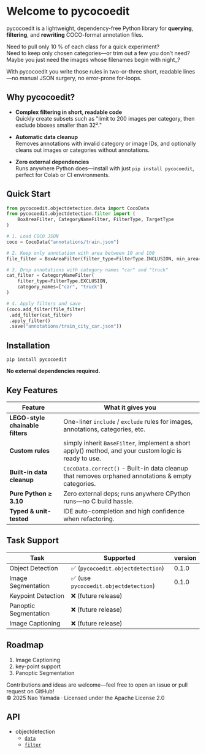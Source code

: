 # Welcome to **pycocoedit**

pycocoedit is a lightweight, dependency-free Python library for **querying**, **filtering**, and **rewriting**
COCO-format
annotation files.

Need to pull only 10 % of each class for a quick experiment?  
Need to keep only chosen categories—or trim out a few you don’t need?  
Maybe you just need the images whose filenames begin with night_?

With pycocoedit you write those rules in two-or-three short, readable lines—no manual JSON surgery, no error-prone
for-loops.

## Why pycocoedit?

- **Complex filtering in short, readable code**  
  Quickly create subsets such as "limit to 200 images per category, then exclude bboxes smaller than 32²."

- **Automatic data cleanup**  
  Removes annotations with invalid category or image IDs, and optionally cleans out images or categories without
  annotations.

- **Zero external dependencies**  
  Runs anywhere Python does—install with just `pip install pycocoedit`, perfect for Colab or CI environments.

## Quick Start

```python
from pycocoedit.objectdetection.data import CocoData
from pycocoedit.objectdetection.filter import (
    BoxAreaFilter, CategoryNameFilter, FilterType, TargetType
)

# 1. Load COCO JSON
coco = CocoData("annotations/train.json")

# 2. Keep only annotation with area between 10 and 100
file_filter = BoxAreaFilter(filter_type=FilterType.INCLUSION, min_area=10, max_area=100)

# 3. Drop annotations with category names "car" and "truck"
cat_filter = CategoryNameFilter(
    filter_type=FilterType.EXCLUSION,
    category_names=["car", "truck"]
)

# 4. Apply filters and save
(coco.add_filter(file_filter)
 .add_filter(cat_filter)
 .apply_filter()
 .save("annotations/train_city_car.json"))
```

## Installation

```terminal
pip install pycocoedit
```

**No external dependencies required.**

## Key Features

| Feature                          | What it gives you                                                                                     |
|----------------------------------|-------------------------------------------------------------------------------------------------------|
| **LEGO-style chainable filters** | One-liner `include` / `exclude` rules for images, annotations, categories, etc.                       |
| **Custom rules**                 | simply inherit `BaseFilter`, implement a short apply() method, and your custom logic is ready to use. |
| **Built-in data cleanup**        | `CocoData.correct()` - Built-in data cleanup that removes orphaned annotations & empty categories.    |
| **Pure Python ≥ 3.10**           | Zero external deps; runs anywhere CPython runs—no C build hassle.                                     |
| **Typed & unit-tested**          | IDE auto-completion and high confidence when refactoring.                                             |

## Task Support

| Task                  | Supported                            | version |
|-----------------------|--------------------------------------|---------|
| Object Detection      | ✅ (`pycocoedit.objectdetection`)     | 0.1.0   |
| Image Segmentation    | ✅ (use `pycocoedit.objectdetection`) | 0.1.0   |
| Keypoint Detection    | ❌ (future release)                   |         |
| Panoptic Segmentation | ❌ (future release)                   |         |
| Image Captioning      | ❌ (future release)                   |         |

## Roadmap

1. Image Captioning
2. key-point support
3. Panoptic Segmentation

Contributions and ideas are welcome—feel free to open an issue or pull request on GitHub!  
© 2025 Nao Yamada · Licensed under the Apache License 2.0

## API

- objectdetection
    - [`data`](api/objectdetection/data.md)
    - [`filter`](api/objectdetection/filter.md)